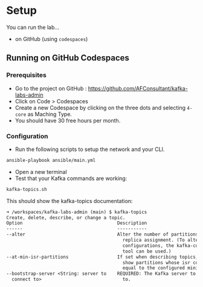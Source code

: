 # Setup

You can run the lab...

* on GitHub  (using `codespaces`)

## Running on GitHub Codespaces

### Prerequisites

* Go to the project on GitHub : https://github.com/AFConsultant/kafka-labs-admin
* Click on Code > Codespaces
* Create a new Codespace by clicking on the three dots and selecting `4-core` as Maching Type.
* You should have 30 free hours per month.

### Configuration

* Run the following scripts to setup the network and your CLI.

```sh
ansible-playbook ansible/main.yml
```

* Open a new terminal
* Test that your Kafka commands are working:

```sh
kafka-topics.sh
```

This should show the kafka-topics documentation:

```txt
➜ /workspaces/kafka-labs-admin (main) $ kafka-topics
Create, delete, describe, or change a topic.
Option                                   Description                            
------                                   -----------                            
--alter                                  Alter the number of partitions and     
                                           replica assignment. (To alter topic  
                                           configurations, the kafka-configs    
                                           tool can be used.)                   
--at-min-isr-partitions                  If set when describing topics, only    
                                           show partitions whose isr count is   
                                           equal to the configured minimum.     
--bootstrap-server <String: server to    REQUIRED: The Kafka server to connect  
  connect to>                              to.                                  
```
